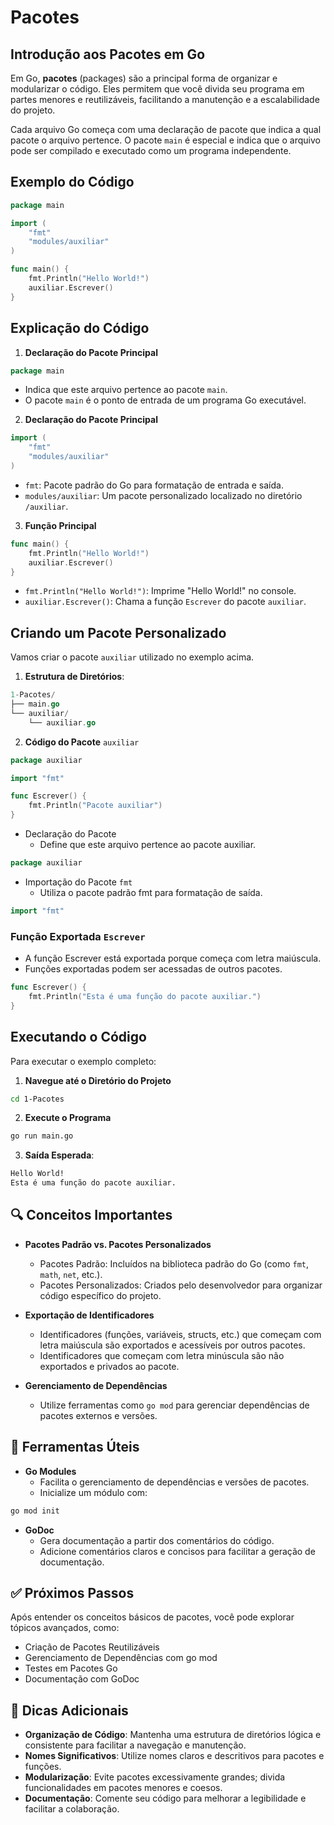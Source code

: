 # Pacotes

## Introdução aos Pacotes em Go

Em Go, **pacotes** (packages) são a principal forma de organizar e modularizar o código. Eles permitem que você divida seu programa em partes menores e reutilizáveis, facilitando a manutenção e a escalabilidade do projeto.

Cada arquivo Go começa com uma declaração de pacote que indica a qual pacote o arquivo pertence. O pacote `main` é especial e indica que o arquivo pode ser compilado e executado como um programa independente.

## Exemplo do Código
```go
package main

import (
	"fmt"
	"modules/auxiliar"
)

func main() {
	fmt.Println("Hello World!")
	auxiliar.Escrever()
}
```

## Explicação do Código

1. **Declaração do Pacote Principal**
```go
package main
```
- Indica que este arquivo pertence ao pacote `main`.
- O pacote `main` é o ponto de entrada de um programa Go executável.

2. **Declaração do Pacote Principal**
```go
import (
	"fmt"
	"modules/auxiliar"
)
```
- `fmt`: Pacote padrão do Go para formatação de entrada e saída.
- `modules/auxiliar`: Um pacote personalizado localizado no diretório `/auxiliar`.

3. **Função Principal**
```go
func main() {
	fmt.Println("Hello World!")
	auxiliar.Escrever()
}
```
- `fmt.Println("Hello World!")`: Imprime "Hello World!" no console.
- `auxiliar.Escrever()`: Chama a função `Escrever` do pacote `auxiliar`.

## Criando um Pacote Personalizado
Vamos criar o pacote `auxiliar` utilizado no exemplo acima.

1. **Estrutura de Diretórios**:
```go
1-Pacotes/
├── main.go
└── auxiliar/
	└── auxiliar.go
```

2. **Código do Pacote** `auxiliar`
```go
package auxiliar

import "fmt"

func Escrever() {
	fmt.Println("Pacote auxiliar")
}
```

- Declaração do Pacote
	* Define que este arquivo pertence ao pacote auxiliar.
```go
package auxiliar
```


- Importação do Pacote `fmt`
	* Utiliza o pacote padrão fmt para formatação de saída.
```go
import "fmt"
```
### Função Exportada `Escrever`
- A função Escrever está exportada porque começa com letra maiúscula.
- Funções exportadas podem ser acessadas de outros pacotes.
```go
func Escrever() {
	fmt.Println("Esta é uma função do pacote auxiliar.")
}
```

## Executando o Código
Para executar o exemplo completo:
1. **Navegue até o Diretório do Projeto**

```bash
cd 1-Pacotes
```

2. **Execute o Programa**
```bash
go run main.go
```

3. **Saída Esperada**:
```bash
Hello World!
Esta é uma função do pacote auxiliar.
```

## 🔍 Conceitos Importantes
- **Pacotes Padrão vs. Pacotes Personalizados**
	* Pacotes Padrão: Incluídos na biblioteca padrão do Go (como `fmt`, `math`, `net`, etc.).
	* Pacotes Personalizados: Criados pelo desenvolvedor para organizar código específico do projeto.

- **Exportação de Identificadores**
	* Identificadores (funções, variáveis, structs, etc.) que começam com letra maiúscula são exportados e acessíveis por outros pacotes.
	* Identificadores que começam com letra minúscula são não exportados e privados ao pacote.

- **Gerenciamento de Dependências**
	* Utilize ferramentas como `go mod` para gerenciar dependências de pacotes externos e versões.

## 🧰 Ferramentas Úteis
- **Go Modules**
	* Facilita o gerenciamento de dependências e versões de pacotes.
	* Inicialize um módulo com:

```bash
go mod init
```

- **GoDoc**
	* Gera documentação a partir dos comentários do código.
	* Adicione comentários claros e concisos para facilitar a geração de documentação.


## ✅ Próximos Passos
Após entender os conceitos básicos de pacotes, você pode explorar tópicos avançados, como:

- Criação de Pacotes Reutilizáveis
- Gerenciamento de Dependências com go mod
- Testes em Pacotes Go
- Documentação com GoDoc


## 📌 Dicas Adicionais
- **Organização de Código**: Mantenha uma estrutura de diretórios lógica e consistente para facilitar a navegação e manutenção.
- **Nomes Significativos**: Utilize nomes claros e descritivos para pacotes e funções.
- **Modularização**: Evite pacotes excessivamente grandes; divida funcionalidades em pacotes menores e coesos.
- **Documentação**: Comente seu código para melhorar a legibilidade e facilitar a colaboração.
